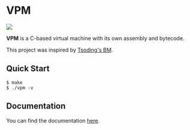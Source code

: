 # VPM

![](https://img.shields.io/tokei/lines/github/morrigan-plus-plus/vpm)

__VPM__ is a C-based virtual machine with its own assembly and bytecode.

This project was inspired by [Tsoding's BM](https://github.com/tsoding/bm/).

## Quick Start

```console
$ make
$ ./vpm -v
```

## Documentation

You can find the documentation [here](./DOCUMENTATION.md).